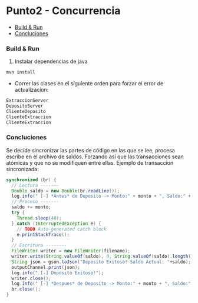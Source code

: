 # Punto2 - Concurrencia

- [Build & Run](#Build-&-Run)
- [Concluciones](#Concluciones)

### Build & Run

1. Instalar dependencias de java
```sh
mvn install
```

- Correr las clases en el siguiente orden para forzar el error de actualizacion:
```sh
ExtraccionServer
DepositoServer
ClienteDeposito
ClienteExtraccion
ClienteExtraccion
```

### Concluciones

Se decide sincronizar las partes de código en las que se lee, procesa escribe en el archivo de saldos. Forzando así que las transacciones sean atómicas y que no se modifiquen entre ellas. Ejemplo de transaccion sincronizada:

```java
synchronized (br) {
  // Lectura -------
  Double saldo = new Double(br.readLine());
  log.info(" [-] *Antes* de Deposito -> Monto:" + monto + ", Saldo:" + saldo);
  // Proceso -------
  saldo += monto;
  try {
    Thread.sleep(40);
  } catch (InterruptedException e) {
    // TODO Auto-generated catch block
    e.printStackTrace();
  }
  // Escritura --------
  FileWriter writer = new FileWriter(filename);
  writer.write(String.valueOf(saldo), 0, String.valueOf(saldo).length());
  String json = gson.toJson("Deposito Exitoso! Saldo Actual: "+saldo);
  outputChannel.print(json);
  log.info(" [-] Deposito Exitoso!");
  writer.close();
  log.info(" [-] *Despues* de Deposito -> Monto:" + monto + ", Saldo:" + saldo);
  br.close();
}
```
